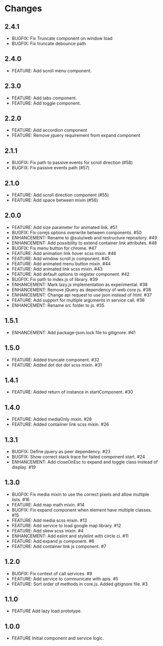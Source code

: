 # Changes

## 2.4.1

 - BUGFIX: Fix Truncate component on window load
 - BUGFIX: Fix truncate debounce path

## 2.4.0

 - FEATURE: Add scroll menu component.

## 2.3.0

 - FEATURE: Add tabs component.
 - FEATURE: Add toggle component.

## 2.2.0

 - FEATURE: Add accordion component
 - FEATURE: Remove jquery requirement from expand component

## 2.1.1

 - BUGFIX: Fix path to passive events for scroll direction (#58)
 - BUGFIX: Fix passive events path (#57)

## 2.1.0

 - FEATURE: Add scroll direction component (#55)
 - FEATURE: Add space between mixin (#56)

## 2.0.0

 - FEATURE: Add size parameter for animated link. #51
 - BUGFIX: Fix corejs options overwrite between components. #50
 - ENHANCEMENT: Rename to @sulu/web and restructure repository. #49
 - ENHANCEMENT: Add possibility to extend container link attributes. #48
 - BUGFIX: Fix menu button for chrome. #47
 - FEATURE: Add animation link hover scss mixin. #46
 - FEATURE: Add window scroll js component. #45
 - FEATURE: Add animated menu button mixin. #44
 - FEATURE: Add animated link scss mixin. #43
 - FEATURE: Add default options to register component. #42
 - BUGFIX: Fix path to index.js of library. #39 
 - ENHANCEMENT: Mark lazy.js implementation as experimental. #38
 - ENHANCEMENT: Remove jQuery as dependency of web core js. #38
 - ENHANCEMENT: Change api request to use json instead of html. #37
 - FEATURE: Add support for multiple arguments in service call. #36
 - ENHANCEMENT: Rename src folder to js. #35

## 1.5.1

 - ENHANCEMENT: Add package-json.lock file to gitignore. #41

## 1.5.0

 - FEATURE: Added truncate component. #32
 - FEATURE: Added dot dot dot scss mixin. #31

## 1.4.1

 - FEATURE: Added return of instance in startComponent. #30

## 1.4.0

 - FEATURE: Added mediaOnly mixin. #28
 - FEATURE: Added contaiiner link scss mixin. #26

## 1.3.1

 - BUGFIX: Define jquery as peer dependency. #23
 - BUGFIX: Show correct stack trace for failed component start. #24
 - ENHANCEMENT: Add closeOnEsc to expand and toggle class instead of display. #19

## 1.3.0

 - BUGFIX: Fix media mixin to use the correct pixels and allow multiple lists. #16
 - FEATURE: Add map math mixin. #14
 - BUGFIX: Fix expand component when element have multiple classes. #15
 - FEATURE: Add media scss mixin. #13
 - FEATURE: Add service to load google map library. #12
 - FEATURE: Add skew scss mixin. #4
 - ENHANCEMENT: Add eslint and stylelint with circle ci. #11
 - FEATURE: Add expand js component. #6
 - FEATURE: Add container link js component. #7

## 1.2.0

 - BUGFIX: Fix context of call services. #9
 - FEATURE: Add service to communicate with apis. #5
 - FEATURE: Sort order of methods in core.js. Added gitignore file. #3

## 1.1.0

 - FEATURE Add lazy load prototype.

## 1.0.0

 - FEATURE Initial component and service logic.
